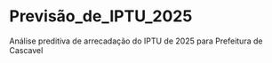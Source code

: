 # Previsão_de_IPTU_2025
Análise preditiva de arrecadação do IPTU de 2025 para Prefeitura de Cascavel

